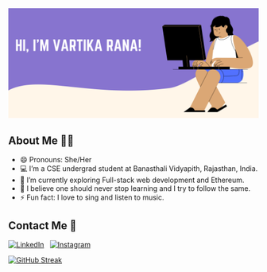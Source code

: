 <!-- <div align="center">
<h2> <b>Greetings!</b> <img src="https://github.com/vartikavr/vartikavr/blob/master/Hi.gif" width="30px"></h2>
</div> -->

<img src="https://github.com/vartikavr/vartikavr/blob/master/Banner.png" alt="Vartika Rana">

## About Me 👩‍💻
- 😄 Pronouns: She/Her
- 💻 I’m a CSE undergrad student at Banasthali Vidyapith, Rajasthan, India.
- 🌱 I’m currently exploring Full-stack web development and Ethereum.
- 🎯 I believe one should never stop learning and I try to follow the same.
- ⚡ Fun fact: I love to sing and listen to music.

## Contact Me 📝 
<a href="https://www.linkedin.com/in/vartika-rana-838225192/" target="_blank"><img src="https://img.shields.io/badge/LinkedIn-%230077B5.svg?&style=for-the-badge&logo=linkedin&logoColor=white" alt="LinkedIn"></a> &nbsp;
<a href="https://www.instagram.com/vartika_vr/" target="_blank"><img src="https://img.shields.io/badge/Instagram-%23E4405F.svg?&style=for-the-badge&logo=instagram&logoColor=white" alt="Instagram"></a>
<br />

[![GitHub Streak](http://github-readme-streak-stats.herokuapp.com?user=vartikavr&theme=prussian&hide_border=true)](https://git.io/streak-stats)
